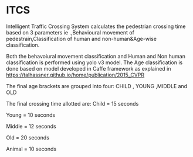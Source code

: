 # ITCS
Intelligent Traffic Crossing System calculates the pedestrian crossing time based on 3 parameters ie .,Behavioural movement of pedestrain,Classification of human and non-human&amp;Age-wise classification.

Both the behavoiural movement classification and Human and Non human classification is performed using yolo v3 model.
The Age classification is done based on model developed in Caffe framework as explained in https://talhassner.github.io/home/publication/2015_CVPR

The final age brackets are grouped into four: CHILD , YOUNG ,MIDDLE and OLD

The final crossing time allotted are:
Child   = 15 seconds 

Young   = 10 seconds

Middle  = 12 seconds 

Old     = 20 seconds 

Animal  = 10 seconds 

